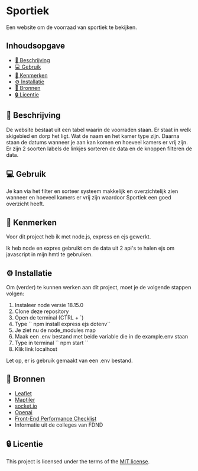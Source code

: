 # Sportiek
Een website om de voorraad van sportiek te bekijken.

## Inhoudsopgave

  * [📄 Beschrijving](#-beschrijving)
  * [💻 Gebruik](#-gebruik)
  * [📌 Kenmerken](#-kenmerken)
  * [⚙️ Installatie](#%EF%B8%8F-installatie)
  * [📁 Bronnen](#-bronnen)
  * [🔒 Licentie](#-licentie)

## 📄 Beschrijving

De website bestaat uit een tabel waarin de voorraden staan. Er staat in welk skigebied en dorp het ligt. Wat de naam en het kamer type zijn. Daarna staan de datums wanneer je aan kan komen en hoeveel kamers er vrij zijn.
Er zijn 2 soorten labels de linkjes sorteren de data en de knoppen filteren de data.

## 💻 Gebruik

Je kan via het filter en sorteer systeem makkelijk en overzichtelijk zien wanneer en hoeveel kamers er vrij zijn waardoor Sportiek een goed overzicht heeft.

## 📌 Kenmerken
Voor dit project heb ik met node.js, express en ejs gewerkt. 

Ik heb node en expres gebruikt om de data uit 2 api's te halen ejs om javascript in mijn hmtl te gebruiken. 

## ⚙️ Installatie
Om (verder) te kunnen werken aan dit project, moet je de volgende stappen volgen:

<ol>
 <li> Instaleer node versie 18.15.0
 <li> Clone deze repository
 <li> Open de terminal (CTRL + `)
 <li> Type `` npm install express ejs dotenv``
 <li> Je ziet nu de node_modules map
 <li> Maak een .env bestand met beide variable die in de example.env staan
 <li> Type in terminal `` npm start ``
 <li> Klik link localhost
</ol>

Let op, er is gebruik gemaakt van een .env bestand.

## 📁 Bronnen
* [Leaflet](https://leafletjs.com/)
* [Maptiler](https://www.maptiler.com/)
* [socket.io](https://socket.io/get-started/chat)
* [Openai](https://www.npmjs.com/package/openai)
* [Front-End Performance Checklist](https://www.smashingmagazine.com/2021/01/front-end-performance-2021-free-pdf-checklist/)
* Informatie uit de colleges van FDND

## 🔒 Licentie
This project is licensed under the terms of the [MIT license](./LICENSE).
